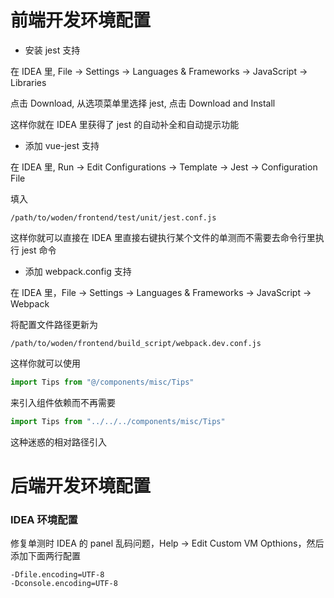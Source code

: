 
# 前端开发环境配置
* 安装 jest 支持

在 IDEA 里, File -> Settings -> Languages & Frameworks -> JavaScript -> Libraries

点击 Download, 从选项菜单里选择 jest, 点击 Download and Install

这样你就在 IDEA 里获得了 jest 的自动补全和自动提示功能

* 添加 vue-jest 支持

在 IDEA 里, Run -> Edit Configurations -> Template -> Jest -> Configuration File

填入
```
/path/to/woden/frontend/test/unit/jest.conf.js
```
这样你就可以直接在 IDEA 里直接右键执行某个文件的单测而不需要去命令行里执行 jest 命令

* 添加 webpack.config 支持

在 IDEA 里，File -> Settings -> Languages & Frameworks -> JavaScript -> Webpack

将配置文件路径更新为
```
/path/to/woden/frontend/build_script/webpack.dev.conf.js
```

这样你就可以使用
```javascript
import Tips from "@/components/misc/Tips"
```
来引入组件依赖而不再需要
```javascript
import Tips from "../../../components/misc/Tips"
```
这种迷惑的相对路径引入

# 后端开发环境配置
### IDEA 环境配置
修复单测时 IDEA 的 panel 乱码问题，Help -> Edit Custom VM Opthions，然后添加下面两行配置
```$xslt
-Dfile.encoding=UTF-8
-Dconsole.encoding=UTF-8
```